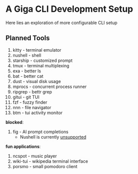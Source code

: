 # A Giga CLI Development Setup

Here lies an exploration of more configurable CLI setup

## Planned Tools

1. kitty    - terminal emulator
2. nushell  - shell
3. starship - customized prompt
4. tmux     - terminal multiplexing
5. exa      - better ls
6. bat      - better cat
7. dust     - visual disk usage
8. mprocs   - concurrent process runner
9. ripgrep  - bettr grep
10. gitui   - git TUI
11. fzf     - fuzzy finder
12. nnn     - file navigator
13. btm     - tui activity monitor

**blocked**:
1. fig      - AI prompt completions
    - Nushell is currently [unsupported](https://github.com/withfig/fig/issues/879)

**fun applications**:
1. ncspot   - music player
2. wiki-tui - wikipedia terminal interface
3. porsmo   - small pomodoro client


